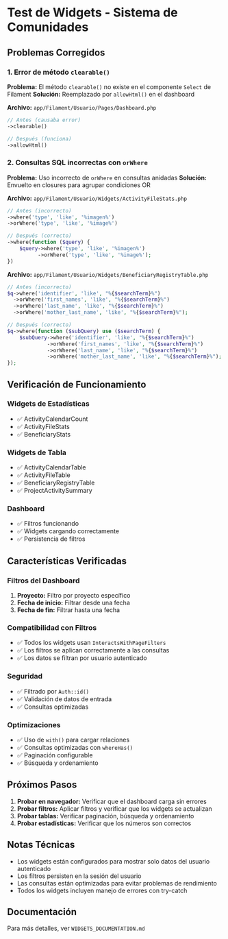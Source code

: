 # Test de Widgets - Sistema de Comunidades

## Problemas Corregidos

### 1. Error de método `clearable()`

**Problema:** El método `clearable()` no existe en el componente `Select` de Filament
**Solución:** Reemplazado por `allowHtml()` en el dashboard

**Archivo:** `app/Filament/Usuario/Pages/Dashboard.php`

```php
// Antes (causaba error)
->clearable()

// Después (funciona)
->allowHtml()
```

### 2. Consultas SQL incorrectas con `orWhere`

**Problema:** Uso incorrecto de `orWhere` en consultas anidadas
**Solución:** Envuelto en closures para agrupar condiciones OR

**Archivo:** `app/Filament/Usuario/Widgets/ActivityFileStats.php`

```php
// Antes (incorrecto)
->where('type', 'like', '%imagen%')
->orWhere('type', 'like', '%image%')

// Después (correcto)
->where(function ($query) {
    $query->where('type', 'like', '%imagen%')
          ->orWhere('type', 'like', '%image%');
})
```

**Archivo:** `app/Filament/Usuario/Widgets/BeneficiaryRegistryTable.php`

```php
// Antes (incorrecto)
$q->where('identifier', 'like', "%{$searchTerm}%")
  ->orWhere('first_names', 'like', "%{$searchTerm}%")
  ->orWhere('last_name', 'like', "%{$searchTerm}%")
  ->orWhere('mother_last_name', 'like', "%{$searchTerm}%");

// Después (correcto)
$q->where(function ($subQuery) use ($searchTerm) {
    $subQuery->where('identifier', 'like', "%{$searchTerm}%")
             ->orWhere('first_names', 'like', "%{$searchTerm}%")
             ->orWhere('last_name', 'like', "%{$searchTerm}%")
             ->orWhere('mother_last_name', 'like', "%{$searchTerm}%");
});
```

## Verificación de Funcionamiento

### Widgets de Estadísticas

-   ✅ ActivityCalendarCount
-   ✅ ActivityFileStats
-   ✅ BeneficiaryStats

### Widgets de Tabla

-   ✅ ActivityCalendarTable
-   ✅ ActivityFileTable
-   ✅ BeneficiaryRegistryTable
-   ✅ ProjectActivitySummary

### Dashboard

-   ✅ Filtros funcionando
-   ✅ Widgets cargando correctamente
-   ✅ Persistencia de filtros

## Características Verificadas

### Filtros del Dashboard

1. **Proyecto:** Filtro por proyecto específico
2. **Fecha de inicio:** Filtrar desde una fecha
3. **Fecha de fin:** Filtrar hasta una fecha

### Compatibilidad con Filtros

-   ✅ Todos los widgets usan `InteractsWithPageFilters`
-   ✅ Los filtros se aplican correctamente a las consultas
-   ✅ Los datos se filtran por usuario autenticado

### Seguridad

-   ✅ Filtrado por `Auth::id()`
-   ✅ Validación de datos de entrada
-   ✅ Consultas optimizadas

### Optimizaciones

-   ✅ Uso de `with()` para cargar relaciones
-   ✅ Consultas optimizadas con `whereHas()`
-   ✅ Paginación configurable
-   ✅ Búsqueda y ordenamiento

## Próximos Pasos

1. **Probar en navegador:** Verificar que el dashboard carga sin errores
2. **Probar filtros:** Aplicar filtros y verificar que los widgets se actualizan
3. **Probar tablas:** Verificar paginación, búsqueda y ordenamiento
4. **Probar estadísticas:** Verificar que los números son correctos

## Notas Técnicas

-   Los widgets están configurados para mostrar solo datos del usuario autenticado
-   Los filtros persisten en la sesión del usuario
-   Las consultas están optimizadas para evitar problemas de rendimiento
-   Todos los widgets incluyen manejo de errores con try-catch

## Documentación

Para más detalles, ver `WIDGETS_DOCUMENTATION.md`
